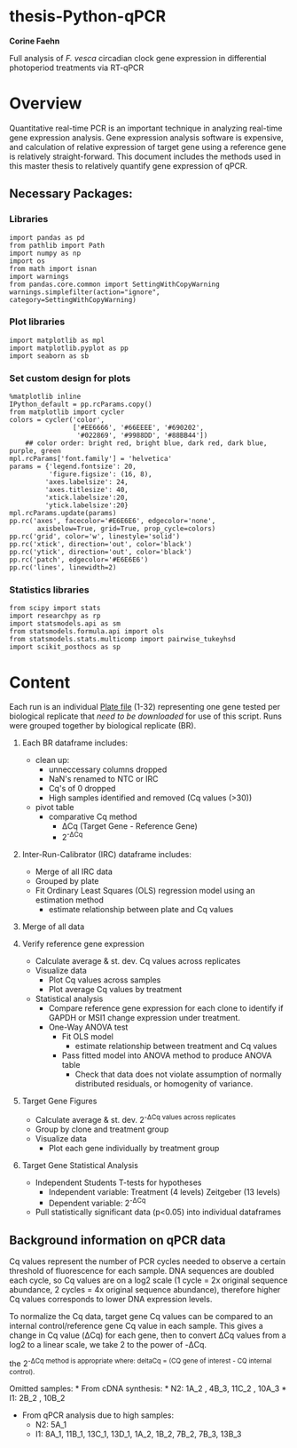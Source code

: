 # thesis-Python-qPCR
**Corine Faehn**

Full analysis of *F. vesca* circadian clock gene expression in differential photoperiod treatments via RT-qPCR

# Overview
Quantitative real-time PCR is an important technique in analyzing real-time gene expression analysis. Gene expression analysis software is expensive, and calculation of relative expression of target gene using a reference gene is relatively straight-forward. This document includes the methods used in this master thesis to relatively quantify gene expression of qPCR. 


## Necessary Packages:

### Libraries
```
import pandas as pd
from pathlib import Path
import numpy as np
import os
from math import isnan
import warnings
from pandas.core.common import SettingWithCopyWarning
warnings.simplefilter(action="ignore", category=SettingWithCopyWarning)
```
### Plot libraries
```
import matplotlib as mpl
import matplotlib.pyplot as pp
import seaborn as sb
```
### Set custom design for plots
```
%matplotlib inline
IPython_default = pp.rcParams.copy()
from matplotlib import cycler
colors = cycler('color',
                ['#EE6666', '#66EEEE', '#690202',
                 '#022869', '#9988DD', '#88BB44'])
    ## color order: bright red, bright blue, dark red, dark blue, purple, green
mpl.rcParams['font.family'] = 'helvetica'
params = {'legend.fontsize': 20,
          'figure.figsize': (16, 8),
         'axes.labelsize': 24,
         'axes.titlesize': 40,
         'xtick.labelsize':20,
         'ytick.labelsize':20}
mpl.rcParams.update(params)
pp.rc('axes', facecolor='#E6E6E6', edgecolor='none',
       axisbelow=True, grid=True, prop_cycle=colors)
pp.rc('grid', color='w', linestyle='solid')
pp.rc('xtick', direction='out', color='black')
pp.rc('ytick', direction='out', color='black')
pp.rc('patch', edgecolor='#E6E6E6')
pp.rc('lines', linewidth=2)
```
### Statistics libraries
```
from scipy import stats
import researchpy as rp
import statsmodels.api as sm
from statsmodels.formula.api import ols
from statsmodels.stats.multicomp import pairwise_tukeyhsd
import scikit_posthocs as sp
```

# Content 
Each run is an individual [Plate file](https://github.com/corinef/thesis-Python-qPCR/tree/main/Plate%20files) (1-32) representing one gene tested per biological replicate that *need to be downloaded* for use of this script. 
Runs were grouped together by biological replicate (BR). 

1. Each BR dataframe includes: 
    * clean up:
        * unneccessary columns dropped
        * NaN's renamed to NTC or IRC
        * Cq's of 0 dropped
        * High samples identified and removed (Cq values (>30))
    * pivot table
        * comparative Cq method 
            * ΔCq (Target Gene - Reference Gene)
            * 2<sup>-ΔCq

2. Inter-Run-Calibrator (IRC) dataframe includes:
    * Merge of all IRC data
    * Grouped by plate
    * Fit Ordinary Least Squares (OLS) regression model using an estimation method
        * estimate relationship between plate and Cq values  

3. Merge of all data

4. Verify reference gene expression
    * Calculate average & st. dev. Cq values across replicates
    * Visualize data
      * Plot Cq values across samples
      * Plot average Cq values by treatment
    * Statistical analysis
      * Compare reference gene expression for each clone to identify if GAPDH or MSI1 change expression under treatment. 
      * One-Way ANOVA test
        * Fit OLS model
            * estimate relationship between treatment and Cq values
        * Pass fitted model into ANOVA method to produce ANOVA table
            * Check that data does not violate assumption of normally distributed residuals, or homogenity of variance.

5. Target Gene Figures
    * Calculate average & st. dev. 2<sup>-ΔCq values across replicates
    * Group by clone and treatment group
    * Visualize data
       * Plot each gene individually by treatment group
      
6. Target Gene Statistical Analysis
    * Independent Students T-tests for hypotheses
        * Independent variable: Treatment (4 levels) Zeitgeber (13 levels)
        * Dependent variable: 2<sup>-ΔCq
    * Pull statistically significant data (p<0.05) into individual dataframes


## Background information on qPCR data
Cq values represent the number of PCR cycles needed to observe a certain threshold of fluorescence for each sample. DNA sequences are doubled each cycle, so Cq values are on a log2 scale (1 cycle = 2x original sequence abundance, 2 cycles = 4x original sequence abundance), therefore higher Cq values corresponds to lower DNA expression levels. 

To normalize the Cq data, target gene Cq values can be compared to an internal control/reference gene Cq value in each sample. 
This gives a change in Cq value (ΔCq) for each gene, then to convert ΔCq values from a log2 to a linear scale, we take 2 to the power of -ΔCq.

the 2<sup>-ΔCq method is appropriate where: 
    deltaCq =  (CQ gene of interest - CQ internal control).
    
Omitted samples:
    * From cDNA synthesis: 
        * N2:  1A_2 , 4B_3, 11C_2 , 10A_3
        * I1:  2B_2 , 10B_2    
   *  From qPCR analysis due to high samples: 
        * N2: 5A_1
        * I1: 8A_1, 11B_1, 13C_1, 13D_1, 1A_2, 1B_2, 7B_2, 7B_3, 13B_3
